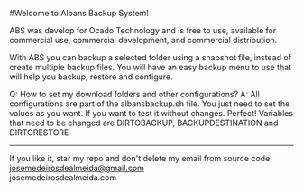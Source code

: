 #Welcome to Albans Backup System!

ABS was develop for Ocado Technology and is free to use, available for commercial use, commercial development, and commercial distribution.

With ABS you can backup a selected folder using a snapshot file, instead of create multiple backup files. You will have an easy backup menu to use that will help you backup, restore and configure.


Q: How to set my download folders and other configurations?
A: All configurations are part of the albansbackup.sh file. You just need to set the values as you want. If you want to test it without changes. Perfect! Variables that need to be changed are DIRTOBACKUP, BACKUPDESTINATION and DIRTORESTORE


-----------------------------------------------------------------------------

If you like it, star my repo and don't delete my email from source code<br />
josemedeirosdealmeida@gmail.com <br />
josemedeirosdealmeida.com

